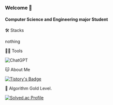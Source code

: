 ### Welcome 👋

#### Computer Science and Engineering major Student


🛠️ Stacks

nothing

💪🏼 Tools 

![ChatGPT](https://img.shields.io/badge/chatGPT-74aa9c?style=for-the-badge&logo=openai&logoColor=white)

🐱 About Me

[![Tistory's Badge](https://github-readme-tistory-card.vercel.app/api/badge?name={hajinpoka})](https://github.com/loosie/github-readme-tistory-card)



🏅 Algorithm Gold Level. 

[![Solved.ac Profile](http://mazassumnida.wtf/api/v2/generate_badge?boj=gyeongjin)](https://solved.ac/gyeongjin/)  

